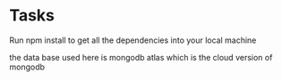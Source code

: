 # Tasks

Run npm install to get all the dependencies into your local machine 

the data base used here is mongodb atlas which is the cloud version of mongodb 


